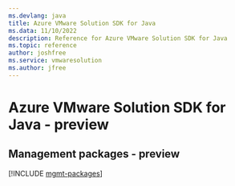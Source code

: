 ```yaml
---
ms.devlang: java
title: Azure VMware Solution SDK for Java
ms.data: 11/10/2022
description: Reference for Azure VMware Solution SDK for Java
ms.topic: reference
author: joshfree
ms.service: vmwaresolution
ms.author: jfree
---
```

# Azure VMware Solution SDK for Java - preview

## Management packages - preview
[!INCLUDE [mgmt-packages](vmware-solution-mgmt-index.md)]